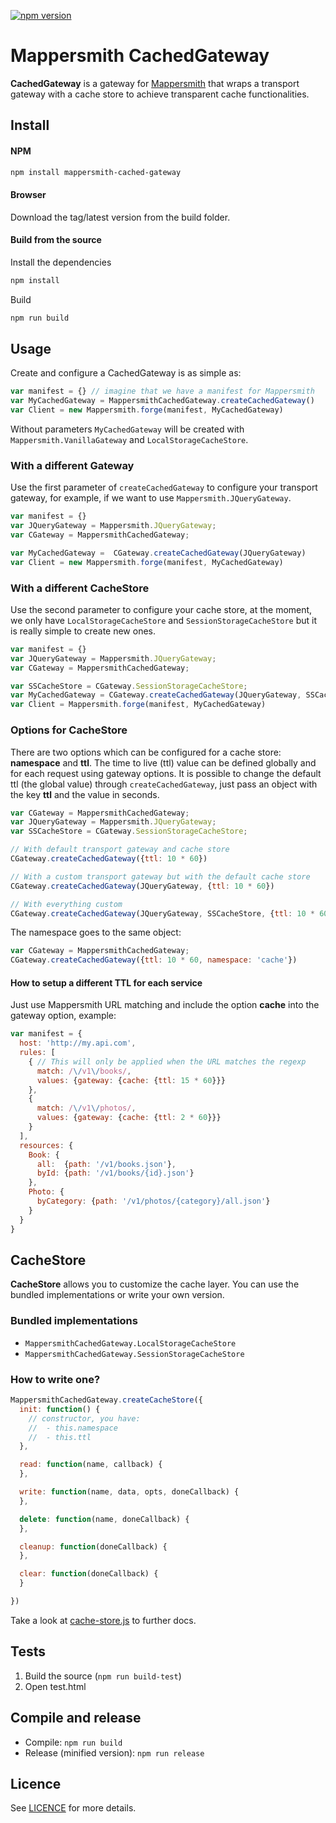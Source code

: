 [![npm version](https://badge.fury.io/js/mappersmith-cached-gateway.svg)](http://badge.fury.io/js/mappersmith-cached-gateway)
# Mappersmith CachedGateway

**CachedGateway** is a gateway for [Mappersmith](https://github.com/tulios/mappersmith) that wraps a transport gateway with a cache store to achieve transparent cache functionalities.

## Install

#### NPM

```sh
npm install mappersmith-cached-gateway
```

#### Browser

Download the tag/latest version from the build folder.

#### Build from the source

Install the dependencies

```sh
npm install
```

Build

```sh
npm run build
```

## Usage

Create and configure a CachedGateway is as simple as:

```javascript
var manifest = {} // imagine that we have a manifest for Mappersmith
var MyCachedGateway = MappersmithCachedGateway.createCachedGateway()
var Client = new Mappersmith.forge(manifest, MyCachedGateway)
```

Without parameters `MyCachedGateway` will be created with `Mappersmith.VanillaGateway` and `LocalStorageCacheStore`.

### With a different Gateway

Use the first parameter of `createCachedGateway` to configure your
transport gateway, for example, if we want to use `Mappersmith.JQueryGateway`.

```javascript
var manifest = {}
var JQueryGateway = Mappersmith.JQueryGateway;
var CGateway = MappersmithCachedGateway;

var MyCachedGateway =  CGateway.createCachedGateway(JQueryGateway)
var Client = new Mappersmith.forge(manifest, MyCachedGateway)
```

### With a different CacheStore

Use the second parameter to configure your cache store, at the moment, we only have `LocalStorageCacheStore` and `SessionStorageCacheStore` but it is really simple to create new ones.

```javascript
var manifest = {}
var JQueryGateway = Mappersmith.JQueryGateway;
var CGateway = MappersmithCachedGateway;

var SSCacheStore = CGateway.SessionStorageCacheStore;
var MyCachedGateway = CGateway.createCachedGateway(JQueryGateway, SSCacheStore)
var Client = Mappersmith.forge(manifest, MyCachedGateway)
```

### Options for CacheStore

There are two options which can be configured for a cache store: **namespace** and **ttl**. The time to live (ttl) value can be defined globally and for each request using gateway options. It is possible to change the default ttl (the global value) through `createCachedGateway`, just pass an object with the key **ttl** and the value in seconds.

```javascript
var CGateway = MappersmithCachedGateway;
var JQueryGateway = Mappersmith.JQueryGateway;
var SSCacheStore = CGateway.SessionStorageCacheStore;

// With default transport gateway and cache store
CGateway.createCachedGateway({ttl: 10 * 60})

// With a custom transport gateway but with the default cache store
CGateway.createCachedGateway(JQueryGateway, {ttl: 10 * 60})

// With everything custom
CGateway.createCachedGateway(JQueryGateway, SSCacheStore, {ttl: 10 * 60})
```

The namespace goes to the same object:

```javascript
var CGateway = MappersmithCachedGateway;
CGateway.createCachedGateway({ttl: 10 * 60, namespace: 'cache'})
```

#### How to setup a different TTL for each service

Just use Mappersmith URL matching and include the option **cache** into the gateway option, example:

```javascript
var manifest = {
  host: 'http://my.api.com',
  rules: [
    { // This will only be applied when the URL matches the regexp
      match: /\/v1\/books/,
      values: {gateway: {cache: {ttl: 15 * 60}}}
    },
    {
      match: /\/v1\/photos/,
      values: {gateway: {cache: {ttl: 2 * 60}}}
    }
  ],
  resources: {
    Book: {
      all:  {path: '/v1/books.json'},
      byId: {path: '/v1/books/{id}.json'}
    },
    Photo: {
      byCategory: {path: '/v1/photos/{category}/all.json'}
    }
  }
}
```

## CacheStore

**CacheStore** allows you to customize the cache layer. You can use the bundled implementations or write your own version.

### Bundled implementations

* `MappersmithCachedGateway.LocalStorageCacheStore`
* `MappersmithCachedGateway.SessionStorageCacheStore`

### How to write one?

```javascript
MappersmithCachedGateway.createCacheStore({
  init: function() {
    // constructor, you have:
    //  - this.namespace
    //  - this.ttl
  },

  read: function(name, callback) {
  },

  write: function(name, data, opts, doneCallback) {
  },

  delete: function(name, doneCallback) {
  },

  cleanup: function(doneCallback) {
  },

  clear: function(doneCallback) {
  }

})
```

Take a look at [cache-store.js](https://github.com/tulios/mappersmith-cached-gateway/blob/master/src/cache-store.js) to further docs.

## Tests

1. Build the source (`npm run build-test`)
2. Open test.html

## Compile and release

* Compile: `npm run build`
* Release (minified version): `npm run release`

## Licence

See [LICENCE](https://github.com/tulios/mappersmith-cached-gateway/blob/master/LICENSE) for more details.
